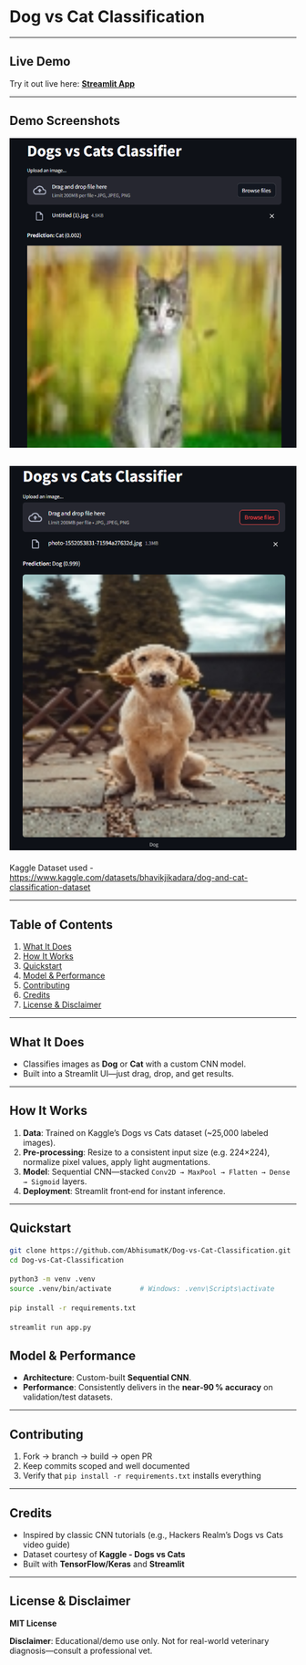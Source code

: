 # Dog vs Cat  Classification
 
---

## Live Demo 

Try it out live here: [**Streamlit App**](https://abhisumat-dog-vs-cat-classification.streamlit.app/)

---

## Demo Screenshots

![Demo](demo.png)

![Demo2](demo2.png)
---

Kaggle Dataset used - https://www.kaggle.com/datasets/bhavikjikadara/dog-and-cat-classification-dataset

---
 
## Table of Contents 

1. [What It Does](#what-it-does)  
2. [How It Works](#how-it-works)  
3. [Quickstart](#quickstart)   
4. [Model & Performance](#model--performance)  
5. [Contributing](#contributing)  
6. [Credits](#credits)  
7. [License & Disclaimer](#license--disclaimer)

---

## What It Does 

-  Classifies images as **Dog** or **Cat** with a custom CNN model. 
-  Built into a Streamlit UI—just drag, drop, and get results.

---

## How It Works

1. **Data**: Trained on Kaggle’s Dogs vs Cats dataset (~25,000 labeled images).  
2. **Pre‑processing**: Resize to a consistent input size (e.g. 224×224), normalize pixel values, apply light augmentations.  
3. **Model**: Sequential CNN—stacked `Conv2D → MaxPool → Flatten → Dense → Sigmoid` layers.  
4. **Deployment**: Streamlit front‑end for instant inference.

---

## Quickstart

```bash
git clone https://github.com/AbhisumatK/Dog-vs-Cat-Classification.git
cd Dog-vs-Cat-Classification

python3 -m venv .venv
source .venv/bin/activate       # Windows: .venv\Scripts\activate

pip install -r requirements.txt

streamlit run app.py
```

## Model & Performance

- **Architecture**: Custom-built **Sequential CNN**.
- **Performance**: Consistently delivers in the **near‑90 % accuracy** on validation/test datasets.  

---

## Contributing

1. Fork → branch → build → open PR  
2. Keep commits scoped and well documented 
3. Verify that `pip install -r requirements.txt` installs everything

---

## Credits

- Inspired by classic CNN tutorials (e.g., Hackers Realm’s Dogs vs Cats video guide)  
- Dataset courtesy of **Kaggle - Dogs vs Cats**  
- Built with **TensorFlow/Keras** and **Streamlit**

---

## License & Disclaimer

**MIT License**

**Disclaimer**: Educational/demo use only. Not for real-world veterinary diagnosis—consult a professional vet.
